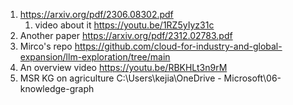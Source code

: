 1. https://arxiv.org/pdf/2306.08302.pdf
	1. video about it https://youtu.be/1RZ5yIyz31c
2. Another paper https://arxiv.org/pdf/2312.02783.pdf
3. Mirco's repo https://github.com/cloud-for-industry-and-global-expansion/llm-exploration/tree/main
4. An overview video https://youtu.be/RBKHLt3n9rM
5. MSR KG on agriculture C:\Users\kejia\OneDrive - Microsoft\06-knowledge-graph
